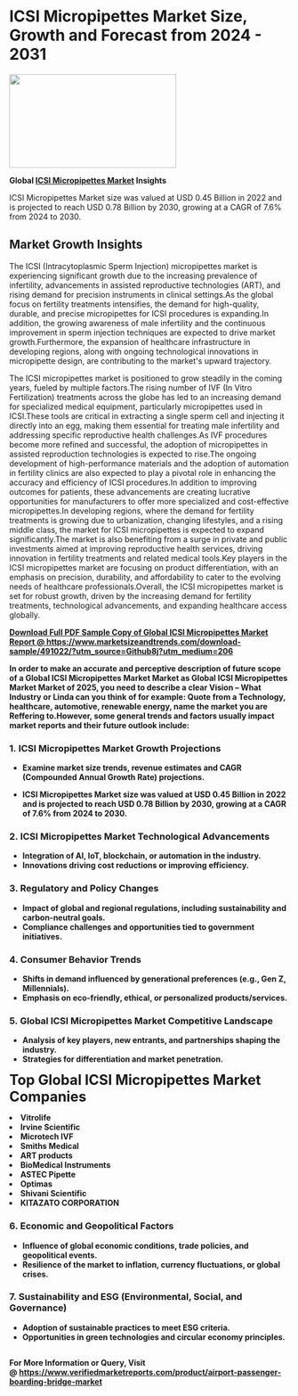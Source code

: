 <H1>ICSI Micropipettes Market Size, Growth and Forecast from 2024 - 2031</H1><img class="aligncenter size-medium wp-image-584254" src="https://thirdeyenews.in/wp-content/uploads/2024/09/Global-Market-Research-300x168.jpeg" alt="" width="300" height="168" /><p><strong>Global&nbsp;<a href="https://www.marketsizeandtrends.com/download-sample/491022/?utm_source=Github8j?utm_medium=206">ICSI Micropipettes Market</a> Insights</strong></p><p>ICSI Micropipettes Market size was valued at USD 0.45 Billion in 2022 and is projected to reach USD 0.78 Billion by 2030, growing at a CAGR of 7.6% from 2024 to 2030.</p><p><h2>Market Growth Insights</h2> <p>The ICSI (Intracytoplasmic Sperm Injection) micropipettes market is experiencing significant growth due to the increasing prevalence of infertility, advancements in assisted reproductive technologies (ART), and rising demand for precision instruments in clinical settings.As the global focus on fertility treatments intensifies, the demand for high-quality, durable, and precise micropipettes for ICSI procedures is expanding.In addition, the growing awareness of male infertility and the continuous improvement in sperm injection techniques are expected to drive market growth.Furthermore, the expansion of healthcare infrastructure in developing regions, along with ongoing technological innovations in micropipette design, are contributing to the market's upward trajectory.</p> <p><strong><a href="#"></a></strong></p> <p>The ICSI micropipettes market is positioned to grow steadily in the coming years, fueled by multiple factors.The rising number of IVF (In Vitro Fertilization) treatments across the globe has led to an increasing demand for specialized medical equipment, particularly micropipettes used in ICSI.These tools are critical in extracting a single sperm cell and injecting it directly into an egg, making them essential for treating male infertility and addressing specific reproductive health challenges.As IVF procedures become more refined and successful, the adoption of micropipettes in assisted reproduction technologies is expected to rise.The ongoing development of high-performance materials and the adoption of automation in fertility clinics are also expected to play a pivotal role in enhancing the accuracy and efficiency of ICSI procedures.In addition to improving outcomes for patients, these advancements are creating lucrative opportunities for manufacturers to offer more specialized and cost-effective micropipettes.In developing regions, where the demand for fertility treatments is growing due to urbanization, changing lifestyles, and a rising middle class, the market for ICSI micropipettes is expected to expand significantly.The market is also benefiting from a surge in private and public investments aimed at improving reproductive health services, driving innovation in fertility treatments and related medical tools.Key players in the ICSI micropipettes market are focusing on product differentiation, with an emphasis on precision, durability, and affordability to cater to the evolving needs of healthcare professionals.Overall, the ICSI micropipettes market is set for robust growth, driven by the increasing demand for fertility treatments, technological advancements, and expanding healthcare access globally.</p> <p><strong><a href="#"></p><p><span class=""><strong>Download Full PDF Sample Copy of Global ICSI Micropipettes Market Report</strong> @ <a href="https://www.marketsizeandtrends.com/download-sample/491022/?utm_source=Github8j?utm_medium=206" target="_blank">https://www.marketsizeandtrends.com/download-sample/491022/?utm_source=Github8j?utm_medium=206</a></span></p><p>In order to make an accurate and perceptive description of future scope of a Global&nbsp;ICSI Micropipettes Market Market as Global&nbsp;ICSI Micropipettes Market Market of 2025, you need to describe a clear Vision &ndash; What Industry or Linda can you think of for example: Quote from a Technology, healthcare, automotive, renewable energy, name the market you are Reffering to.However, some general trends and factors usually impact market reports and their future outlook include:</p><h3>1.&nbsp;<strong>ICSI Micropipettes Market Growth Projections</strong></h3><ul><li>Examine market size trends, revenue estimates and CAGR (Compounded Annual Growth Rate) projections.</li><li><p>ICSI Micropipettes Market size was valued at USD 0.45 Billion in 2022 and is projected to reach USD 0.78 Billion by 2030, growing at a CAGR of 7.6% from 2024 to 2030.</p></li></ul><h3>2.&nbsp;<strong>ICSI Micropipettes Market Technological Advancements</strong></h3><ul><li>Integration of AI, IoT, blockchain, or automation in the industry.</li><li>Innovations driving cost reductions or improving efficiency.</li></ul><h3>3.&nbsp;<strong>Regulatory and Policy Changes</strong></h3><ul><li>Impact of global and regional regulations, including sustainability and carbon-neutral goals.</li><li>Compliance challenges and opportunities tied to government initiatives.</li></ul><h3>4.&nbsp;<strong>Consumer Behavior Trends</strong></h3><ul><li>Shifts in demand influenced by generational preferences (e.g., Gen Z, Millennials).</li><li>Emphasis on eco-friendly, ethical, or personalized products/services.</li></ul><h3>5.&nbsp;<strong>Global ICSI Micropipettes Market Competitive Landscape</strong></h3><ul><li>Analysis of key players, new entrants, and partnerships shaping the industry.</li><li>Strategies for differentiation and market penetration.</li></ul><p data-pm-slice="1 1 []"><span style="color: inherit; font-family: inherit; font-size: 25px;">Top Global ICSI Micropipettes Market Companies</span></p><div class="" data-test-id=""><p><li>Vitrolife</li><li> Irvine Scientific</li><li> Microtech IVF</li><li> Smiths Medical</li><li> ART products</li><li> BioMedical Instruments</li><li> ASTEC Pipette</li><li> Optimas</li><li> Shivani Scientific</li><li> KITAZATO CORPORATION</li></p></div><h3>6.&nbsp;<strong>Economic and Geopolitical Factors</strong></h3><ul><li>Influence of global economic conditions, trade policies, and geopolitical events.</li><li>Resilience of the market to inflation, currency fluctuations, or global crises.</li></ul><h3>7.&nbsp;<strong>Sustainability and ESG (Environmental, Social, and Governance)</strong></h3><ul><li>Adoption of sustainable practices to meet ESG criteria.</li><li>Opportunities in green technologies and circular economy principles.</li></ul><h2><strong style="font-size: 14px;">For More Information or Query, Visit @&nbsp;</strong><a style="background-color: #ffffff; font-size: 14px;" href="https://www.marketsizeandtrends.com/report/icsi-micropipettes-market/" target="_blank">https://www.verifiedmarketreports.com/product/airport-passenger-boarding-bridge-market</a></h2>